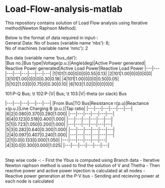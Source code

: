# Load-Flow-analysis-matlab
This repository contains solution of Load Flow analysis using Iterative method(Newton Raphson Method). <br />

Below is the format of data required in input-:<br />
General Data:
No of buses (variable name ‘nbs’): 6;<br />
No of machines (variable name ‘nmc’): 2<br />

Bus data (variable name ‘bus_dat’):<br />
|Bus no.|Bus type|Voltage(p.u.)|Angle(deg)|Active Power generated| Reactive Power generated|Active Load Power|Reactive Load Power
|---|---|---|---|---|---|---|---|
|1|101|1.00|0|0|0|0.55|0.13|
|2|101|1.00|0|0|0|0|0|
|3|101|1.00|0|0|0|0.30|0.18|
|4|101|1.00|0|0|0|0.50|0.05|
|5|102|1.03|0|0.75|0|0.30|0.10|
|6|103|1.02|0|0|0|0|0|


101:P-Q Bus; \t 102:P-|V| Bus; \t 103:|V|-theta (or slack) Bus

|---|---|---|---|---|---|
|From Bus|TO Bus|Resistance r(p.u)|Reactance x(p.u.)|Line Charging B (p.u.)|Tap ratio|
|---|---|---|---|---|---|
|6|2|0.080|0.370|0.280|1.000|
|---|---|---|---|---|---|
|6|4|0.123|0.518|0.400|1.000|
|---|---|---|---|---|---|
|5|1|0.723|1.050|0.200|1.000|
|---|---|---|---|---|---|
|5|3|0.282|0.640|0.300|1.000|
|---|---|---|---|---|---|
|2|4|0.097|0.407|0.240|1.000|
|---|---|---|---|---|---|
|2|1|0.0|0.133|0.000|1.050|
|---|---|---|---|---|---|
|4|3|0.0|0.300|0.000|1.025|
|---|---|---|---|---|---|

<br />
Step wise code -:
- First the Ybus is computed using Branch data
- Iterative Newton raphson method is used to find the solution of V and Thetha
- Then reactive power and active power injection is calculated at all nodes
- Reactive power generation at the P-V bus
- Sending and recieving power at each node is calculated


